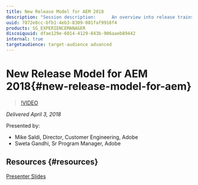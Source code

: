 ```yaml
---
title: New Release Model for AEM 2018
description: "Session description:      An overview into release trains     The Schedule     The new DoD     Sustenance Release plans and how they align with the release model"
uuid: 7872e8cc-bfb1-4eb3-8309-081faf9916f4
products: SG_EXPERIENCEMANAGER
discoiquuid: dfae129e-6014-4129-843b-906aaeb89442
internal: true
targetaudience: target-audience advanced
---
```


# New Release Model for AEM 2018{#new-release-model-for-aem}

>[!VIDEO](https://video.tv.adobe.com/v/22088/?quality=9)

*Delivered April 3, 2018*

Presented by:

* Mike Saldi, Director, Customer Engineering, Adobe
* Sweta Gandhi, Sr Program Manager, Adobe

## Resources {#resources}

[Presenter Slides](https://adobe.sharepoint.com/:p:/r/sites/AEM-PgM/_layouts/15/doc2.aspx?sourcedoc=%7B61182A11-78B7-44FD-9550-4B08936038CB%7D&file=AEM%20Execution%20Model%202018.pptx&action=edit&mobileredirect=true)

